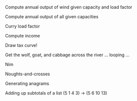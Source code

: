 Compute annual output of wind given capacity and load factor

Compute annual output of all given capacities

Curry load factor

Compute income

Draw tax curve!

Get the wolf, goat, and cabbage across the river ... looping ...

Nim

Noughts-and-crosses

Generating anagrams

Adding up subtotals of a list (5 1 4 3) -> (5 6 10 13)




